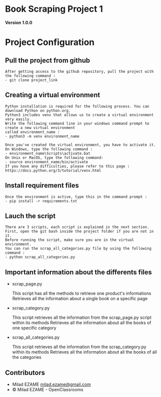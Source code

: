 # Book Scraping Project 1 

**Version 1.0.0**


# Project Configuration

## Pull the project from github 
	
	After getting access to the github repository, pull the project with the following command :
	- git clone project_link

## Creating a virtual environment

	Python installation is required for the following process. You can download Python on python.org.
	Python3 includes venv that allows us to create a virtual environment very easily.
	Write the following command line in your windows command prompt to create a new virtual environment 
	called environment_name :
	- python3 -m venv environment_name
	
	Once you've created the virtual environment, you have to activate it.
	On Windows, type the following command :
	- environment_name\Scripts\activate.bat
	On Unix or MacOS, type the following command:
	- source environment_name/bin/activate
	If you have any difficulties, please refer to this page : https://docs.python.org/3/tutorial/venv.html
	
## Install requirement files

	Once the environment is active, type this in the command prompt : 
	- pip install -r requirements.txt	

## Lauch the script 
	
	There are 3 scripts, each script is explained in the next section. 
	First, open the git bash inside the project folder if you are not in it.
	Before running the script, make sure you are in the virtual environment.
	You can run the scrap_all_categories.py file by using the following command :
	- python scrap_all_categories.py	

## Important information about the differents files 

- scrap_page.py
	
	This script has all the methods to retrieve one product's informations  
	Retrieves all the information about a single book on a specific page

- scrap_category.py
	
	This script retrieves all the information from the scrap_page.py script within its methods 
	Retrieves all the information about all the books of one specific category

- scrap_all_categories.py
	
	This script retrieves all the information from the scrap_category.py within its methods
	Retrieves all the information about all the books of all the categories

## Contributors 

- Milad EZAME <milad.ezame@gmail.com>
- © Milad EZAME - OpenClassrooms 
